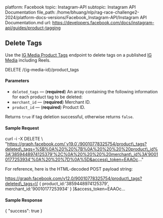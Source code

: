 platform: Facebook
topic: Instagram-API
subtopic: Instagram API Documentation
file_path: /home/bhuang/nlp/rag-race-challenge2-2024/platform-docs-versions/Facebook_Instagram-API/Instagram API Documentation.md
url: https://developers.facebook.com/docs/instagram-api/guides/product-tagging


## Delete Tags

Use the [IG Media Product Tags](https://developers.facebook.com/docs/instagram-api/reference/ig-media/product_tags#deleting) endpoint to delete tags on a published [IG Media](https://developers.facebook.com/docs/instagram-api/reference/ig-media/) including Reels.

DELETE /{ig\-media\-id}/product\_tags

#### Parameters

* `deleted_tags` — (**required**) An array containing the following information for each product tag to be deleted:
* `merchant_id` — (**required**) Merchant ID.
* `product_id` — (**required**) Product ID.

Returns `true` if tag deletion successful, otherwise returns `false`.

#### Sample Request

curl \-i \-X DELETE \\
 "https://graph.facebook.com/`v19.0`/90010778325754/product\_tags?deleted\_tags=%5B%0A%20%20%7B%0A%20%20%20%20product\_id%3A'3859448974125379'%2C%0A%20%20%20%20merchant\_id%3A'90010177253934'%0A%20%20%7D%0A%5D&access\_token=EAAOc..."

For reference, here is the HTML-decoded POST payload string:

https://graph.facebook.com/v12.0/90010778325754/product\_tags?deleted\_tags=\[
  {
    product\_id:'3859448974125379',
    merchant\_id:'90010177253934'
  }
\]&access\_token=EAAOc...

#### Sample Response

{
  "success": true
}

[](#)